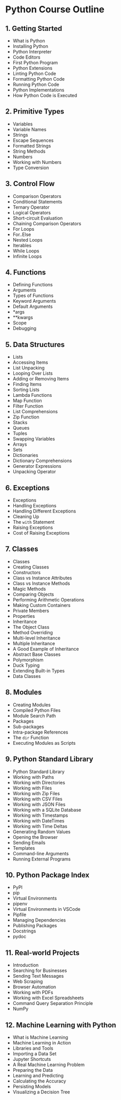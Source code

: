 # Python Course Outline

## 1. Getting Started

- What is Python
- Installing Python
- Python Interpreter
- Code Editors
- First Python Program
- Python Extensions
- Linting Python Code
- Formatting Python Code
- Running Python Code
- Python Implementations
- How Python Code is Executed

## 2. Primitive Types

- Variables
- Variable Names
- Strings
- Escape Sequences
- Formatted Strings
- String Methods
- Numbers
- Working with Numbers
- Type Conversion

## 3. Control Flow

- Comparison Operators
- Conditional Statements
- Ternary Operator
- Logical Operators
- Short-circuit Evaluation
- Chaining Comparison Operators
- For Loops
- For..Else
- Nested Loops
- Iterables
- While Loops
- Infinite Loops

## 4. Functions

- Defining Functions
- Arguments
- Types of Functions
- Keyword Arguments
- Default Arguments
- \*args
- \*\*kwargs
- Scope
- Debugging

## 5. Data Structures

- Lists
- Accessing Items
- List Unpacking
- Looping Over Lists
- Adding or Removing Items
- Finding Items
- Sorting Lists
- Lambda Functions
- Map Function
- Filter Function
- List Comprehensions
- Zip Function
- Stacks
- Queues
- Tuples
- Swapping Variables
- Arrays
- Sets
- Dictionaries
- Dictionary Comprehensions
- Generator Expressions
- Unpacking Operator

## 6. Exceptions

- Exceptions
- Handling Exceptions
- Handling Different Exceptions
- Cleaning Up
- The `with` Statement
- Raising Exceptions
- Cost of Raising Exceptions

## 7. Classes

- Classes
- Creating Classes
- Constructors
- Class vs Instance Attributes
- Class vs Instance Methods
- Magic Methods
- Comparing Objects
- Performing Arithmetic Operations
- Making Custom Containers
- Private Members
- Properties
- Inheritance
- The Object Class
- Method Overriding
- Multi-level Inheritance
- Multiple Inheritance
- A Good Example of Inheritance
- Abstract Base Classes
- Polymorphism
- Duck Typing
- Extending Built-in Types
- Data Classes

## 8. Modules

- Creating Modules
- Compiled Python Files
- Module Search Path
- Packages
- Sub-packages
- Intra-package References
- The `dir` Function
- Executing Modules as Scripts

## 9. Python Standard Library

- Python Standard Library
- Working with Paths
- Working with Directories
- Working with Files
- Working with Zip Files
- Working with CSV Files
- Working with JSON Files
- Working with a SQLite Database
- Working with Timestamps
- Working with DateTimes
- Working with Time Deltas
- Generating Random Values
- Opening the Browser
- Sending Emails
- Templates
- Command-line Arguments
- Running External Programs

## 10. Python Package Index

- PyPI
- pip
- Virtual Environments
- pipenv
- Virtual Environments in VSCode
- Pipfile
- Managing Dependencies
- Publishing Packages
- Docstrings
- pydoc

## 11. Real-world Projects

- Introduction
- Searching for Businesses
- Sending Text Messages
- Web Scraping
- Browser Automation
- Working with PDFs
- Working with Excel Spreadsheets
- Command Query Separation Principle
- NumPy

## 12. Machine Learning with Python

- What is Machine Learning
- Machine Learning in Action
- Libraries and Tools
- Importing a Data Set
- Jupyter Shortcuts
- A Real Machine Learning Problem
- Preparing the Data
- Learning and Predicting
- Calculating the Accuracy
- Persisting Models
- Visualizing a Decision Tree
